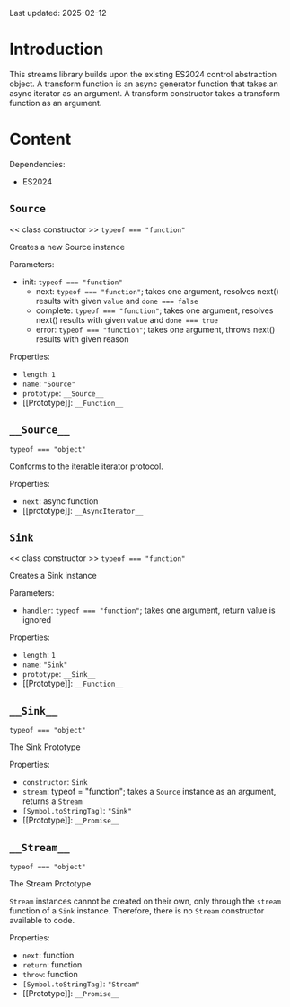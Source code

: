 Last updated: 2025-02-12

# Introduction

This streams library builds upon the existing ES2024 control abstraction object. 
A transform function is an async generator function that takes an async iterator as an argument. A transform constructor takes a transform function as an argument.

# Content

Dependencies:
 - ES2024

## `Source`
<< class constructor >>
`typeof === "function"`

Creates a new Source instance

Parameters:
 - init: `typeof === "function"`
   - next: `typeof === "function"`; takes one argument, resolves next() results with given `value` and `done === false`
   - complete: `typeof === "function"`; takes one argument, resolves next() results with given `value` and `done === true`
   - error: `typeof === "function"`; takes one argument, throws next() results with given reason

Properties:
 - `length`: `1`
 - `name`: `"Source"`
 - `prototype`: `__Source__`
 - [[Prototype]]: `__Function__`

## `__Source__`
`typeof === "object"`

Conforms to the iterable iterator protocol.

Properties:
 - `next`: async function
 - [[prototype]]: `__AsyncIterator__`

## `Sink`
<< class constructor >>
`typeof === "function"`

Creates a Sink instance

Parameters:
 - `handler`: `typeof === "function"`; takes one argument, return value is ignored

Properties:
 - `length`: `1`
 - `name`: `"Sink"`
 - `prototype`: `__Sink__`
 - [[Prototype]]: `__Function__`

## `__Sink__`
`typeof === "object"`

The Sink Prototype

Properties:
 - `constructor`: `Sink`
 - `stream`: typeof = "function"; takes a `Source` instance as an argument, returns a `Stream`
 - `[Symbol.toStringTag]`: `"Sink"`
 - [[Prototype]]: `__Promise__`

## `__Stream__`
`typeof === "object"`

The Stream Prototype

`Stream` instances cannot be created on their own, only through the `stream` function of a `Sink` instance. Therefore, there is no `Stream` constructor available to code.

Properties:
 - `next`: function
 - `return`: function
 - `throw`: function
 - `[Symbol.toStringTag]`: `"Stream"`
 - [[Prototype]]: `__Promise__`
